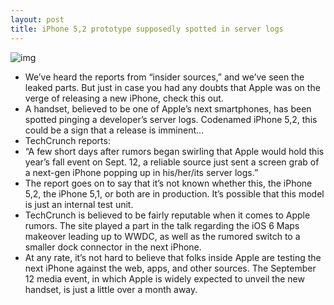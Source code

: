 ```yaml
---
layout: post
title: iPhone 5,2 prototype supposedly spotted in server logs
---
```

![img](http://media.idownloadblog.com/wp-content/uploads/2012/08/iphone-52-server-e1343946982365.png)
* We’ve heard the reports from “insider sources,” and we’ve seen the leaked parts. But just in case you had any doubts that Apple was on the verge of releasing a new iPhone, check this out.
* A handset, believed to be one of Apple’s next smartphones, has been spotted pinging a developer’s server logs. Codenamed iPhone 5,2, this could be a sign that a release is imminent…
* TechCrunch reports:
* “A few short days after rumors began swirling that Apple would hold this year’s fall event on Sept. 12, a reliable source just sent a screen grab of a next-gen iPhone popping up in his/her/its server logs.”
* The report goes on to say that it’s not known whether this, the iPhone 5,2, the iPhone 5,1, or both are in production. It’s possible that this model is just an internal test unit.
* TechCrunch is believed to be fairly reputable when it comes to Apple rumors. The site played a part in the talk regarding the iOS 6 Maps makeover leading up to WWDC, as well as the rumored switch to a smaller dock connector in the next iPhone.
* At any rate, it’s not hard to believe that folks inside Apple are testing the next iPhone against the web, apps, and other sources. The September 12 media event, in which Apple is widely expected to unveil the new handset, is just a little over a month away.

